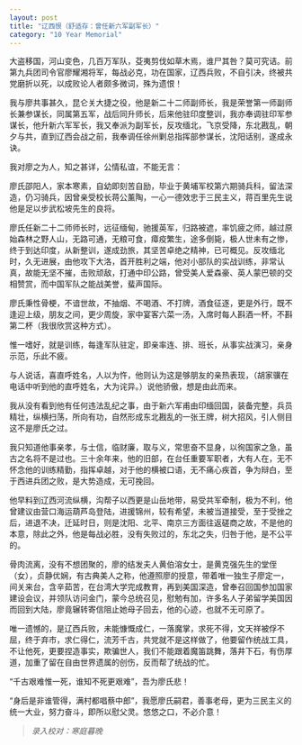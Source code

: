 ```yaml
---
layout: post
title: "辽西恨（舒适存：曾任新六军副军长）"
category: "10 Year Memorial"
---
```



大盗移国，河山变色，几百万军队，芟夷剪伐如草木焉，谁尸其咎？莫可究诘。前第九兵团司令官廖耀湘将军，每战必克，功在国家，辽西兵败，不自引决，终被共党磨折以死，以成败论人者颇多微词，殊为遗恨！

我与廖共事甚久，昆仑关大捷之役，他是新二十二师副师长，我是荣誉第一师副师长兼参谋长，同属第五军，战后同升师长，后来他驻印度整训，我亦奉调驻印军参谋长，他升新六军军长，我又奉派为副军长，反攻缅北，飞京受降，东北戡乱，朝夕与共，直到辽西会战之前，我奉调任徐州剿总指挥部参谋长，沈阳话别，遂成永诀。

我对廖之为人，知之甚详，公情私谊，不能无言：
    
廖氏邵阳人，家本寒素，自幼即刻苦自励，毕业于黄埔军校第六期骑兵科，留法深造，仍习骑兵，因曾亲受校长蒋公薰陶，一心一德效忠于三民主义，蒋百里先生说他是足以步武松坡先生的良将。

廖氏任新二十二师师长时，远征缅甸，驰援英军，归路被遮，率饥疲之师，越过原始森林之野人山，无路可通，无粮可食，瘴疫繁生，途多倒毙，极人世未有之惨，终于到达印度，从新整训，遂成劲旅，其坚苦卓绝之精神，已可概见。反攻缅北时，久无进展，由他攻下大洛，首开胜利之端，他对小部队的实战训练，非常认真，故能无坚不摧，击败顽敌，打通中印公路，曾受美人爱森豪、英人蒙巴顿的交相赞赏，而中国军队之能战美誉，蜚声国际。

廖氏秉性骨梗，不谙世故，不抽烟、不喝酒、不打牌，酒食征逐，更是外行，既不逢迎上级，朋友之间，更少周旋，家中宴客六菜一汤，入席时每人斟酒一杯，不斟第二杯（我很欣赏这种方式）。

惟一嗜好，就是训练，每逢军队驻定，即亲率连、排、班长，从事实战演习，亲身示范，乐此不疲。

与人说话，喜直呼姓名，人以为忤，他则认为这是够朋友的亲热表现，（胡家骥在电话中听到他的直呼姓名，大为诧异。）说他骄傲，想是由此而来。

我从没有看到他有任何违法乱纪之事，由于新六军甫由印缅回国，装备完整，兵员精壮，纵横扫荡，所向有功，自然形成东北戡乱的一张王牌，树大招风，引人侧目这不是廖氏之过。

我只知道他事亲孝，与士信，临财廉，取与义，常思奋不显身，以徇国家之急，虽古之名将不是过也。三十余年来，他的旧部，在台任重要军职者，大有人在，无不怀念他的训练精勤，指挥卓越，对于他的横被口语，无不痛心疾首，争为辩白，至于西进兵团之败，是大势造成，无可挽回。

他早料到辽西河流纵横，沟帮子以西更是山岳地带，易受共军牵制，极为不利，他曾建议由营口海运葫芦岛登陆，进援锦州，较有希望，未被当道接受，至于受挫之后，进退不决，迁延时日，则是沈阳、北平、南京三方面往返磋商之故，不是他的本意，除此之外，他是每战必胜，没有失败过的，东北之失，归咎于他，是不公平的。

骨肉流离，没有不想团聚的，廖的结发夫人黄伯溶女士，是黄克强先生的堂侄（女），贞静优娴，有古典美人之称，他遵照廖的授意，带着唯一独生子廖定一，间关来台，含辛茹苦，在台湾大学完成教育，再到美国深造，曾奉召回国参加国家建设会议，并领队访问金门，蒙今总统召见，慰勉有加，许多名人子弟留学美国因而回到大陆，廖竟辗转寄信阻止她母子回去，他的心迹，也就不无可原了。

唯一遗憾的，是辽西兵败，未能慷慨成仁，一落魔掌，求死不得，文天祥被俘不屈，终于弃市，求仁得仁，流芳千古，共党就不是这样做了，他要留作统战工具，不让他死，更要捏造事实，欺骗世人，我们不能跟着魔笛跳舞，落井下石，有伤厚道，加重了留在自由世界遗属的创伤，反而帮了统战的忙。

“千古艰难惟一死，谁知不死更艰难”，吾为廖氏悲！

“身后是非谁管得，满村都唱蔡中郎”，我愿廖氏嗣君，善事老母，更为三民主义的统一大业，努力奋斗，即所以慰父灵。悠悠之口，不必介意！

>*录入校对：寒庭暮晚*
